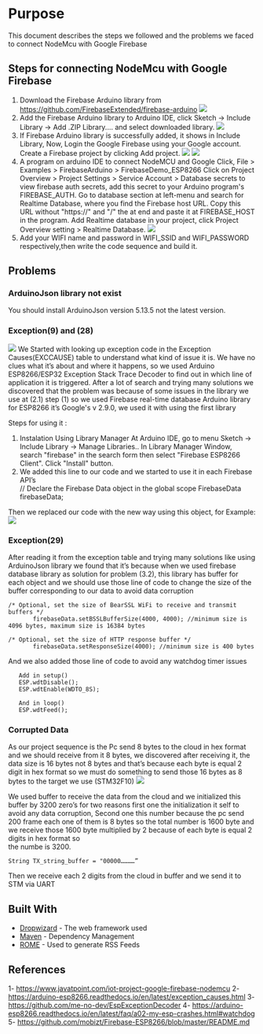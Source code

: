 # Purpose 

This document describes the steps we followed and the problems we faced to connect NodeMcu with Google Firebase

## Steps for connecting NodeMcu with Google Firebase

1. Download the Firebase Arduino library from https://github.com/FirebaseExtended/firebase-arduino
![](/Images/1.pnj)
2. Add the Firebase Arduino library to Arduino IDE, click Sketch -> Include Library -> Add .ZIP Library.... and select downloaded library.
![](/Images/2.pnj)
3. If Firebase Arduino library is successfully added, it shows in Include Library, Now, Login the Google Firebase using your Google account. Create a Firebase project by clicking Add project.
![](/Images/3.pnj)
![](/Images/4.pnj)
4. A program on arduino IDE to connect NodeMCU and Google 
   Click, File > Examples > FirebaseArduino > FirebaseDemo_ESP8266
   Click on Project Overview > Project Settings > Service Account > Database secrets to view firebase auth secrets, add this secret to your Arduino program's FIREBASE_AUTH.
   Go to database section at left-menu and search for Realtime Database, where you find the Firebase host URL. Copy this URL without "https://" and "/" the at end and paste it at FIREBASE_HOST in the program.
   Add Realtime database in your project, click Project Overview setting > Realtime Database.
![](/Images/5.pnj)
5. Add your WIFI name and password in WIFI_SSID and WIFI_PASSWORD respectively,then write the code sequence and build it.

## Problems

### ArduinoJson library not exist 

You should install ArduinoJson version 5.13.5 not the latest version.

### Exception(9) and (28) 

![](/Images/6.pnj)
We Started with looking up exception code in the Exception Causes(EXCCAUSE) table to understand what kind of issue it is. We have no clues what it’s about and where it happens, so we used Arduino ESP8266/ESP32 Exception Stack Trace Decoder to find out in which line of application it is triggered.
After a lot of search and trying many solutions we discovered that the problem was because of some issues in the library we use at (2.1) step (1) so we used Firebase real-time database Arduino library for ESP8266 it’s Google's v 2.9.0, we used it with using the first library 

Steps for using it :
1. Instalation Using Library Manager At Arduino IDE, go to menu Sketch -> Include Library -> Manage Libraries..
   In Library Manager Window, search "firebase" in the search form then select "Firebase ESP8266 Client". Click "Install" button.
2. We added this line to our code and we started to use it in each Firebase API’s       
   // Declare the Firebase Data object in the global scope 
      FirebaseData firebaseData; 
	  
Then we replaced our code with the new way using this object, for Example:
![](/Images/7.pnj)

### Exception(29)

After reading it from the exception table and trying many solutions like using ArduinoJson library we found that it’s because when we used firebase database library as solution for problem (3.2), this library has buffer for each object and we should use those line of code to change the size of the buffer corresponding to our data to avoid data corruption  
 

```
/* Optional, set the size of BearSSL WiFi to receive and transmit buffers */ 
       firebaseData.setBSSLBufferSize(4000, 4000); //minimum size is 4096 bytes, maximum size is 16384 bytes
```

```
/* Optional, set the size of HTTP response buffer */
       firebaseData.setResponseSize(4000); //minimum size is 400 bytes
```

And we also added those line of code to avoid any watchdog timer issues 
 
```
   Add in setup()
   ESP.wdtDisable(); 
   ESP.wdtEnable(WDTO_8S);

   And in loop()
   ESP.wdtFeed();
```

### Corrupted Data 

As our project sequence is the Pc send 8 bytes to the cloud in hex format and we should receive from it 8 bytes, we discovered after receiving it, the data size is 16 bytes not 8 bytes and that’s because each byte is equal 2 digit in hex format so we must do something to send those 16 bytes as 8 bytes to the target we use (STM32F10)
![](/Images/8.pnj)

We used buffer to receive the data from the cloud and we initialized this buffer by 3200 zero’s for two reasons first one the initialization it self to avoid any data corruption, Second one this number because the  pc send 200 frame each one of them is 8 bytes so the total number is 1600 byte and we receive those 1600 byte multiplied by 2 because of each byte is equal 2 digits in hex format so   
the numbe is 3200.
```
String TX_string_buffer = "00000…………”
```
Then we receive each 2 digits from the cloud in buffer and we send it to STM via UART


## Built With

* [Dropwizard](http://www.dropwizard.io/1.0.2/docs/) - The web framework used
* [Maven](https://maven.apache.org/) - Dependency Management
* [ROME](https://rometools.github.io/rome/) - Used to generate RSS Feeds

## References

1- https://www.javatpoint.com/iot-project-google-firebase-nodemcu
2- https://arduino-esp8266.readthedocs.io/en/latest/exception_causes.html
3- https://github.com/me-no-dev/EspExceptionDecoder
4- https://arduino-esp8266.readthedocs.io/en/latest/faq/a02-my-esp-crashes.html#watchdog
5- https://github.com/mobizt/Firebase-ESP8266/blob/master/README.md
